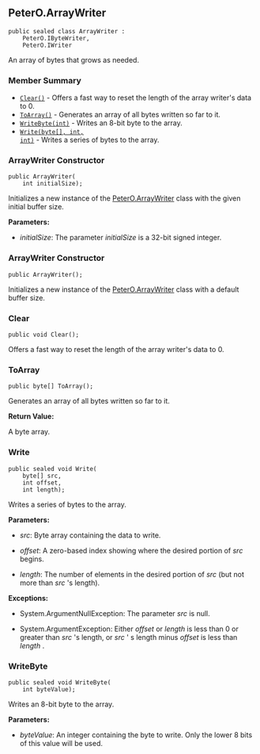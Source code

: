 ## PeterO.ArrayWriter

    public sealed class ArrayWriter :
        PeterO.IByteWriter,
        PeterO.IWriter

An array of bytes that grows as needed.

### Member Summary
* <code>[Clear()](#Clear)</code> - Offers a fast way to reset the length of the array writer's data to 0.
* <code>[ToArray()](#ToArray)</code> - Generates an array of all bytes written so far to it.
* <code>[WriteByte(int)](#WriteByte_int)</code> - Writes an 8-bit byte to the array.
* <code>[Write(byte[], int, int)](#Write_byte_int_int)</code> - Writes a series of bytes to the array.

<a id="Void_ctor_Int32"></a>
### ArrayWriter Constructor

    public ArrayWriter(
        int initialSize);

Initializes a new instance of the [PeterO.ArrayWriter](PeterO.ArrayWriter.md) class with the given initial buffer size.

<b>Parameters:</b>

 * <i>initialSize</i>: The parameter  <i>initialSize</i>
 is a 32-bit signed integer.

<a id="Void_ctor"></a>
### ArrayWriter Constructor

    public ArrayWriter();

Initializes a new instance of the [PeterO.ArrayWriter](PeterO.ArrayWriter.md) class with a default buffer size.

<a id="Clear"></a>
### Clear

    public void Clear();

Offers a fast way to reset the length of the array writer's data to 0.

<a id="ToArray"></a>
### ToArray

    public byte[] ToArray();

Generates an array of all bytes written so far to it.

<b>Return Value:</b>

A byte array.

<a id="Write_byte_int_int"></a>
### Write

    public sealed void Write(
        byte[] src,
        int offset,
        int length);

Writes a series of bytes to the array.

<b>Parameters:</b>

 * <i>src</i>: Byte array containing the data to write.

 * <i>offset</i>: A zero-based index showing where the desired portion of  <i>src</i>
 begins.

 * <i>length</i>: The number of elements in the desired portion of  <i>src</i>
 (but not more than  <i>src</i>
's length).

<b>Exceptions:</b>

 * System.ArgumentNullException:
The parameter <i>src</i>
 is null.

 * System.ArgumentException:
Either  <i>offset</i>
 or  <i>length</i>
 is less than 0 or greater than  <i>src</i>
 's length, or  <i>src</i>
 ' s length minus  <i>offset</i>
 is less than  <i>length</i>
.

<a id="WriteByte_int"></a>
### WriteByte

    public sealed void WriteByte(
        int byteValue);

Writes an 8-bit byte to the array.

<b>Parameters:</b>

 * <i>byteValue</i>: An integer containing the byte to write. Only the lower 8 bits of this value will be used.
